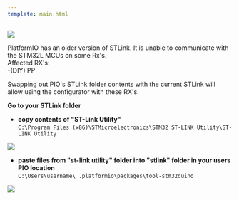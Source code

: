 ```yaml
---
template: main.html
---
```


<img src="https://raw.githubusercontent.com/ExpressLRS/ExpressLRS-Hardware/master/img/software.png">

PlatformIO has an older version of STLink. It is unable to communicate with the STM32L MCUs on some Rx's.  
Affected RX's:  
-(DIY) PP

Swapping out PIO's STLink folder contents with the current STLink will allow using the configurator with these RX's.

**Go to your STLink folder** 
  
- **copy contents of "ST-Link Utility"**  
`C:\Program Files (x86)\STMicroelectronics\STM32 ST-LINK Utility\ST-LINK Utility`

![](https://cdn.discordapp.com/attachments/738450139693449258/840702633383428096/stlink.jpg)

- **paste files from "st-link utility" folder into "stlink" folder in your users PIO location**  
`C:\Users\username\ .platformio\packages\tool-stm32duino`

![](https://cdn.discordapp.com/attachments/738450139693449258/840703335015383140/pio.jpg)

